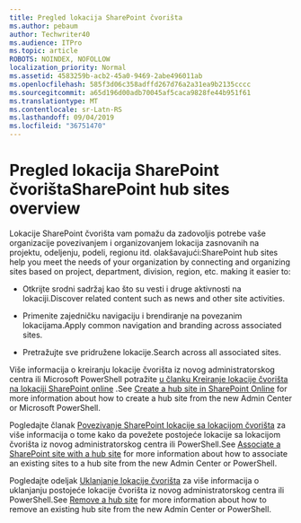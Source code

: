 ```yaml
---
title: Pregled lokacija SharePoint čvorišta
ms.author: pebaum
author: Techwriter40
ms.audience: ITPro
ms.topic: article
ROBOTS: NOINDEX, NOFOLLOW
localization_priority: Normal
ms.assetid: 4583259b-acb2-45a0-9469-2abe496011ab
ms.openlocfilehash: 585f3d06c358adffd267d76a2a31ea9b2135cccc
ms.sourcegitcommit: a65d196d00adb70045af5caca9828fe44b951f61
ms.translationtype: MT
ms.contentlocale: sr-Latn-RS
ms.lasthandoff: 09/04/2019
ms.locfileid: "36751470"
---
```

# <a name="sharepoint-hub-sites-overview"></a><span data-ttu-id="8616f-102">Pregled lokacija SharePoint čvorišta</span><span class="sxs-lookup"><span data-stu-id="8616f-102">SharePoint hub sites overview</span></span>

<span data-ttu-id="8616f-103">Lokacije SharePoint čvorišta vam pomažu da zadovoljis potrebe vaše organizacije povezivanjem i organizovanjem lokacija zasnovanih na projektu, odeljenju, podeli, regionu itd. olakšavajući:</span><span class="sxs-lookup"><span data-stu-id="8616f-103">SharePoint hub sites help you meet the needs of your organization by connecting and organizing sites based on project, department, division, region, etc. making it easier to:</span></span>

- <span data-ttu-id="8616f-104">Otkrijte srodni sadržaj kao što su vesti i druge aktivnosti na lokaciji.</span><span class="sxs-lookup"><span data-stu-id="8616f-104">Discover related content such as news and other site activities.</span></span>


- <span data-ttu-id="8616f-105">Primenite zajedničku navigaciju i brendiranje na povezanim lokacijama.</span><span class="sxs-lookup"><span data-stu-id="8616f-105">Apply common navigation and branding across associated sites.</span></span>


- <span data-ttu-id="8616f-106">Pretražujte sve pridružene lokacije.</span><span class="sxs-lookup"><span data-stu-id="8616f-106">Search across all associated sites.</span></span>


<span data-ttu-id="8616f-107">Više informacija o kreiranju lokacije čvorišta iz novog administratorskog centra ili Microsoft PowerShell potražite [u članku Kreiranje lokacije čvorišta na lokaciji SharePoint online](https://docs.microsoft.com/sharepoint/create-hub-site) .</span><span class="sxs-lookup"><span data-stu-id="8616f-107">See [Create a hub site in SharePoint Online](https://docs.microsoft.com/sharepoint/create-hub-site) for more information about how to create a hub site from the new Admin Center or Microsoft PowerShell.</span></span> 

<span data-ttu-id="8616f-108">Pogledajte članak [Povezivanje SharePoint lokacije sa lokacijom čvorišta](https://support.office.com/article/associate-a-sharepoint-site-with-a-hub-site-ae0009fd-af04-4d3d-917d-88edb43efc05) za više informacija o tome kako da povežete postojeće lokacije sa lokacijom čvorišta iz novog administratorskog centra ili PowerShell.</span><span class="sxs-lookup"><span data-stu-id="8616f-108">See [Associate a SharePoint site with a hub site](https://support.office.com/article/associate-a-sharepoint-site-with-a-hub-site-ae0009fd-af04-4d3d-917d-88edb43efc05) for more information about how to associate an existing sites to a hub site from the new Admin Center or PowerShell.</span></span>  

<span data-ttu-id="8616f-109">Pogledajte odeljak [Uklanjanje lokacije čvorišta](https://docs.microsoft.com/sharepoint/remove-hub-site) za više informacija o uklanjanju postojeće lokacije čvorišta iz novog administratorskog centra ili PowerShell.</span><span class="sxs-lookup"><span data-stu-id="8616f-109">See [Remove a hub site](https://docs.microsoft.com/sharepoint/remove-hub-site) for more information about how to remove an existing hub site from the new Admin Center or PowerShell.</span></span> 
